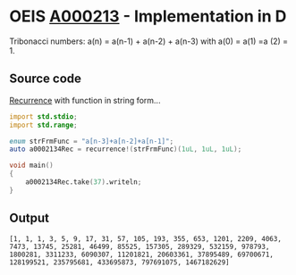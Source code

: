 # OEIS [A000213](https://oeis.org/A000213) - Implementation in D

Tribonacci numbers: a(n) = a(n-1) + a(n-2) + a(n-3) with a(0) = a(1) =a (2) = 1.

## Source code

[Recurrence](https://dlang.org/library/std/range/recurrence.html) with function in string form...

```d
import std.stdio;
import std.range;

enum strFrmFunc = "a[n-3]+a[n-2]+a[n-1]";
auto a0002134Rec = recurrence!(strFrmFunc)(1uL, 1uL, 1uL);

void main()
{
	a0002134Rec.take(37).writeln;
}
```

## Output

```text
[1, 1, 1, 3, 5, 9, 17, 31, 57, 105, 193, 355, 653, 1201, 2209, 4063, 7473, 13745, 25281, 46499, 85525, 157305, 289329, 532159, 978793, 1800281, 3311233, 6090307, 11201821, 20603361, 37895489, 69700671, 128199521, 235795681, 433695873, 797691075, 1467182629]
```
